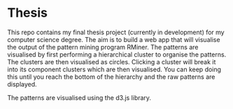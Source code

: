# Thesis
This repo contains my final thesis project (currently in development) for my computer science degree. The aim is to build a web app that will visualise the output of the pattern mining program RMiner. The patterns are visualised by first performing a hierarchical cluster to organise the patterns. The clusters are then visualised as circles. Clicking a cluster will break it into its component clusters which are then visualised. You can keep doing this until you reach the bottom of the hierarchy and the raw patterns are displayed.

The patterns are visualised using the d3.js library.
